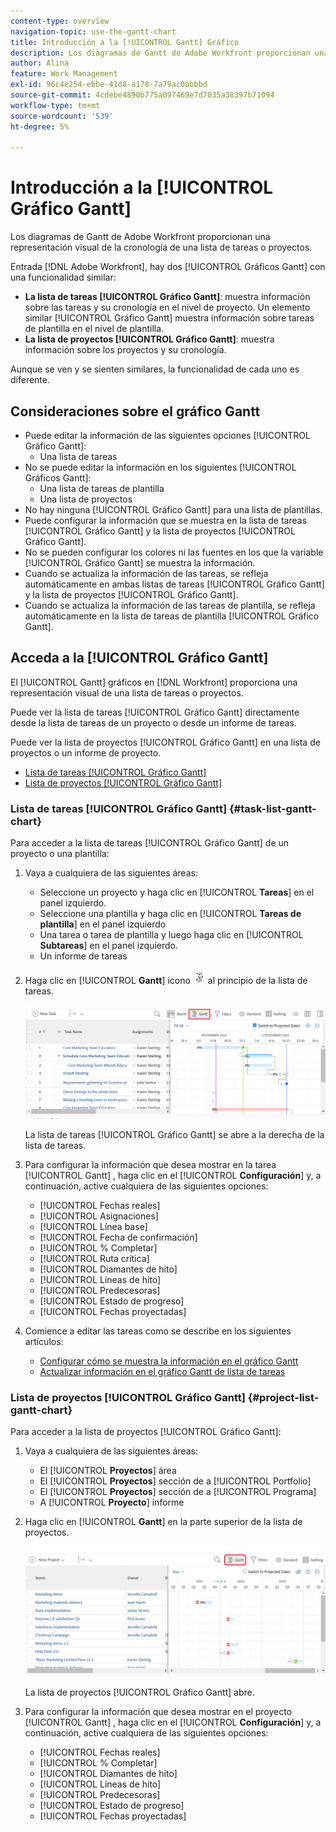 ```yaml
---
content-type: overview
navigation-topic: use-the-gantt-chart
title: Introducción a la [!UICONTROL Gantt] Gráfico
description: Los diagramas de Gantt de Adobe Workfront proporcionan una representación visual de la cronología de una lista de tareas o proyectos.
author: Alina
feature: Work Management
exl-id: 96c4e254-ebbe-41d8-a178-7a79ac0abbbd
source-git-commit: 4cdebe4890b775a097469e7d7035a38397b71094
workflow-type: tm+mt
source-wordcount: '539'
ht-degree: 5%

---
```


# Introducción a la [!UICONTROL Gráfico Gantt]

Los diagramas de Gantt de Adobe Workfront proporcionan una representación visual de la cronología de una lista de tareas o proyectos.

Entrada [!DNL Adobe Workfront], hay dos [!UICONTROL Gráficos Gantt] con una funcionalidad similar:

* **La lista de tareas [!UICONTROL Gráfico Gantt]**: muestra información sobre las tareas y su cronología en el nivel de proyecto. Un elemento similar [!UICONTROL Gráfico Gantt] muestra información sobre tareas de plantilla en el nivel de plantilla.
* **La lista de proyectos [!UICONTROL Gráfico Gantt]**: muestra información sobre los proyectos y su cronología.

Aunque se ven y se sienten similares, la funcionalidad de cada uno es diferente.

## Consideraciones sobre el gráfico Gantt

* Puede editar la información de las siguientes opciones [!UICONTROL Gráfico Gantt]:
   * Una lista de tareas
* No se puede editar la información en los siguientes [!UICONTROL Gráficos Gantt]:
   * Una lista de tareas de plantilla
   * Una lista de proyectos
* No hay ninguna [!UICONTROL Gráfico Gantt] para una lista de plantillas.
* Puede configurar la información que se muestra en la lista de tareas [!UICONTROL Gráfico Gantt] y la lista de proyectos [!UICONTROL Gráfico Gantt].
* No se pueden configurar los colores ni las fuentes en los que la variable [!UICONTROL Gráfico Gantt] se muestra la información.
* Cuando se actualiza la información de las tareas, se refleja automáticamente en ambas listas de tareas [!UICONTROL Gráfico Gantt] y la lista de proyectos [!UICONTROL Gráfico Gantt].
* Cuando se actualiza la información de las tareas de plantilla, se refleja automáticamente en la lista de tareas de plantilla [!UICONTROL Gráfico Gantt].

## Acceda a la [!UICONTROL Gráfico Gantt]

El [!UICONTROL Gantt] gráficos en [!DNL Workfront]  proporciona una representación visual de una lista de tareas o proyectos.

Puede ver la lista de tareas [!UICONTROL Gráfico Gantt] directamente desde la lista de tareas de un proyecto o desde un informe de tareas.

Puede ver la lista de proyectos [!UICONTROL Gráfico Gantt] en una lista de proyectos o un informe de proyecto.

* [Lista de tareas [!UICONTROL Gráfico Gantt]](#task-list-gantt-chart)
* [Lista de proyectos [!UICONTROL Gráfico Gantt]](#project-list-gantt-chart)

### Lista de tareas [!UICONTROL Gráfico Gantt] {#task-list-gantt-chart}

<!--The task list [!UICONTROL Gantt Chart] is accessible in the following areas:

* In a Project

   * [!UICONTROL Tasks] section
   * [!UICONTROL Subtasks] section of a task

* In a [!UICONTROL Template]

* In a [!UICONTROL Task] report-->

Para acceder a la lista de tareas [!UICONTROL Gráfico Gantt] de un proyecto o una plantilla:

1. Vaya a cualquiera de las siguientes áreas:

   * Seleccione un proyecto y haga clic en [!UICONTROL **Tareas**] en el panel izquierdo.
   * Seleccione una plantilla y haga clic en [!UICONTROL **Tareas de plantilla**] en el panel izquierdo
   * Una tarea o tarea de plantilla y luego haga clic en [!UICONTROL **Subtareas**] en el panel izquierdo.
   * Un informe de tareas

1. Haga clic en [!UICONTROL **Gantt**] icono ![](assets/gantt-icon-nwe.png) al principio de la lista de tareas.

   ![](assets/task-list-gantt.png)

   La lista de tareas [!UICONTROL Gráfico Gantt] se abre a la derecha de la lista de tareas.

1. Para configurar la información que desea mostrar en la tarea [!UICONTROL Gantt] , haga clic en el [!UICONTROL **Configuración**] y, a continuación, active cualquiera de las siguientes opciones:

   * [!UICONTROL Fechas reales]
   * [!UICONTROL Asignaciones]
   * [!UICONTROL Línea base]
   * [!UICONTROL Fecha de confirmación]
   * [!UICONTROL % Completar]
   * [!UICONTROL Ruta crítica]
   * [!UICONTROL Diamantes de hito]
   * [!UICONTROL Líneas de hito]
   * [!UICONTROL Predecesoras]
   * [!UICONTROL Estado de progreso]
   * [!UICONTROL Fechas proyectadas]

1. Comience a editar las tareas como se describe en los siguientes artículos:

   * [Configurar cómo se muestra la información en el gráfico Gantt](../use-the-gantt-chart/configure-info-on-gantt-chart.md)
   * [Actualizar información en el gráfico Gantt de lista de tareas](../use-the-gantt-chart/update-info-task-list-gantt.md)

### Lista de proyectos [!UICONTROL Gráfico Gantt] {#project-list-gantt-chart}

<!--The project list [!UICONTROL Gantt Chart] is accessible in the following areas:

* In the [!UICONTROL Projects] area
* In the [!UICONTROL Projects] section of a [!UICONTROL Portfolio]
* In the [!UICONTROL Projects] section of a [!UICONTROL Program]
* In a [!UICONTROL Project] report-->

Para acceder a la lista de proyectos [!UICONTROL Gráfico Gantt]:

1. Vaya a cualquiera de las siguientes áreas:

   * El [!UICONTROL **Proyectos**] área
   * El [!UICONTROL **Proyectos**] sección de a [!UICONTROL Portfolio]
   * El [!UICONTROL **Proyectos**] sección de a [!UICONTROL Programa]
   * A [!UICONTROL **Proyecto**] informe

1. Haga clic en [!UICONTROL **Gantt**] en la parte superior de la lista de proyectos.

   ![](assets/project-list-gantt.png)

   La lista de proyectos [!UICONTROL Gráfico Gantt] abre.

1. Para configurar la información que desea mostrar en el proyecto [!UICONTROL Gantt] , haga clic en el [!UICONTROL **Configuración**] y, a continuación, active cualquiera de las siguientes opciones:

   * [!UICONTROL Fechas reales]
   * [!UICONTROL % Completar]
   * [!UICONTROL Diamantes de hito]
   * [!UICONTROL Líneas de hito]
   * [!UICONTROL Predecesoras]
   * [!UICONTROL Estado de progreso]
   * [!UICONTROL Fechas proyectadas]
